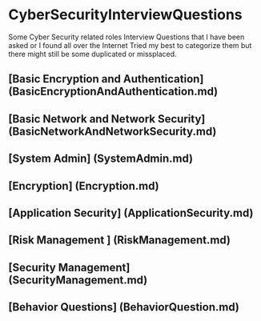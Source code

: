 # CyberSecurityInterviewQuestions
Some Cyber Security related roles Interview Questions that I have been asked or I found all over the Internet
Tried my best to categorize them but there might still be some duplicated or missplaced.

## [Basic Encryption and Authentication] (BasicEncryptionAndAuthentication.md)

## [Basic Network and Network Security] (BasicNetworkAndNetworkSecurity.md)

## [System Admin] (SystemAdmin.md)

## [Encryption] (Encryption.md)

## [Application Security] (ApplicationSecurity.md)

## [Risk Management ] (RiskManagement.md)

## [Security Management] (SecurityManagement.md)

## [Behavior Questions] (BehaviorQuestion.md)
